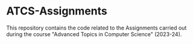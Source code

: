 # ATCS-Assignments

This repository contains the code related to the Assignments carried out during the course "Advanced Topics in Computer Science" (2023-24).